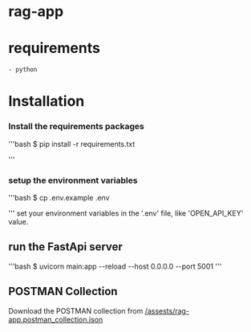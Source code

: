 # rag-app

# requirements
    - python
    
# Installation

### Install the requirements packages

'''bash
$ pip install -r requirements.txt

'''
### setup the environment variables 

'''bash
$ cp .env.example .env

'''
set your environment variables in the '.env' file, like 'OPEN_API_KEY' value.

## run the FastApi server 

'''bash
$ uvicorn main:app --reload --host 0.0.0.0 --port 5001
'''
 
 ## POSTMAN  Collection
 Download the POSTMAN collection from [/assests/rag-app.postman_collection.json](/assets/rag-app.postman_collection.json) 
 